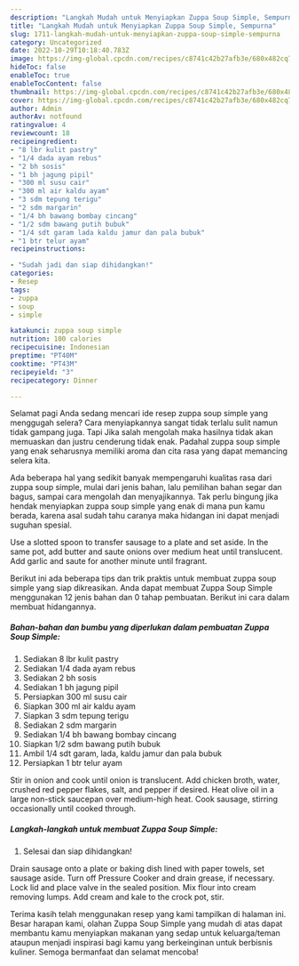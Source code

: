 ```yaml
---
description: "Langkah Mudah untuk Menyiapkan Zuppa Soup Simple, Sempurna"
title: "Langkah Mudah untuk Menyiapkan Zuppa Soup Simple, Sempurna"
slug: 1711-langkah-mudah-untuk-menyiapkan-zuppa-soup-simple-sempurna
category: Uncategorized
date: 2022-10-29T10:18:40.783Z
image: https://img-global.cpcdn.com/recipes/c8741c42b27afb3e/680x482cq70/zuppa-soup-simple-foto-resep-utama.jpg
hideToc: false
enableToc: true
enableTocContent: false
thumbnail: https://img-global.cpcdn.com/recipes/c8741c42b27afb3e/680x482cq70/zuppa-soup-simple-foto-resep-utama.jpg
cover: https://img-global.cpcdn.com/recipes/c8741c42b27afb3e/680x482cq70/zuppa-soup-simple-foto-resep-utama.jpg
author: Admin
authorAv: notfound
ratingvalue: 4
reviewcount: 18
recipeingredient:
- "8 lbr kulit pastry"
- "1/4 dada ayam rebus"
- "2 bh sosis"
- "1 bh jagung pipil"
- "300 ml susu cair"
- "300 ml air kaldu ayam"
- "3 sdm tepung terigu"
- "2 sdm margarin"
- "1/4 bh bawang bombay cincang"
- "1/2 sdm bawang putih bubuk"
- "1/4 sdt garam lada kaldu jamur dan pala bubuk"
- "1 btr telur ayam"
recipeinstructions:

- "Sudah jadi dan siap dihidangkan!"
categories:
- Resep
tags:
- zuppa
- soup
- simple

katakunci: zuppa soup simple 
nutrition: 100 calories
recipecuisine: Indonesian
preptime: "PT40M"
cooktime: "PT43M"
recipeyield: "3"
recipecategory: Dinner

---
```



Selamat pagi Anda sedang mencari ide resep zuppa soup simple yang menggugah selera? Cara menyiapkannya sangat tidak terlalu sulit namun tidak gampang juga. Tapi Jika salah mengolah maka hasilnya tidak akan memuaskan dan justru cenderung tidak enak. Padahal zuppa soup simple yang enak seharusnya memiliki aroma dan cita rasa yang dapat memancing selera kita.


Ada beberapa hal yang sedikit banyak mempengaruhi kualitas rasa dari zuppa soup simple, mulai dari jenis bahan, lalu pemilihan bahan segar dan bagus, sampai cara mengolah dan menyajikannya. Tak perlu bingung jika hendak menyiapkan zuppa soup simple yang enak di mana pun kamu berada, karena asal sudah tahu caranya maka hidangan ini dapat menjadi suguhan spesial.

Use a slotted spoon to transfer sausage to a plate and set aside. In the same pot, add butter and saute onions over medium heat until translucent. Add garlic and saute for another minute until fragrant.


Berikut ini ada beberapa tips dan trik praktis untuk membuat zuppa soup simple yang siap dikreasikan. Anda dapat membuat Zuppa Soup Simple menggunakan 12 jenis bahan dan 0 tahap pembuatan. Berikut ini cara dalam membuat hidangannya.

<!--inarticleads1-->

##### Bahan-bahan dan bumbu yang diperlukan dalam pembuatan Zuppa Soup Simple:

1. Sediakan 8 lbr kulit pastry
1. Sediakan 1/4 dada ayam rebus
1. Sediakan 2 bh sosis
1. Sediakan 1 bh jagung pipil
1. Persiapkan 300 ml susu cair
1. Siapkan 300 ml air kaldu ayam
1. Siapkan 3 sdm tepung terigu
1. Sediakan 2 sdm margarin
1. Sediakan 1/4 bh bawang bombay cincang
1. Siapkan 1/2 sdm bawang putih bubuk
1. Ambil 1/4 sdt garam, lada, kaldu jamur dan pala bubuk
1. Persiapkan 1 btr telur ayam


Stir in onion and cook until onion is translucent. Add chicken broth, water, crushed red pepper flakes, salt, and pepper if desired. Heat olive oil in a large non-stick saucepan over medium-high heat. Cook sausage, stirring occasionally until cooked through. 

<!--inarticleads2-->

##### Langkah-langkah untuk membuat Zuppa Soup Simple:


1. Selesai dan siap dihidangkan!

Drain sausage onto a plate or baking dish lined with paper towels, set sausage aside. Turn off Pressure Cooker and drain grease, if necessary. Lock lid and place valve in the sealed position. Mix flour into cream removing lumps. Add cream and kale to the crock pot, stir. 

Terima kasih telah menggunakan resep yang kami tampilkan di halaman ini. Besar harapan kami, olahan Zuppa Soup Simple yang mudah di atas dapat membantu kamu menyiapkan makanan yang sedap untuk keluarga/teman ataupun menjadi inspirasi bagi kamu yang berkeinginan untuk berbisnis kuliner. Semoga bermanfaat dan selamat mencoba!
